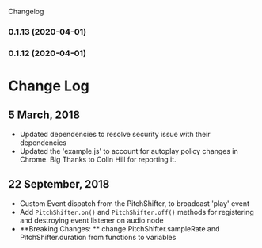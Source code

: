 Changelog
### 0.1.13 (2020-04-01)

### 0.1.12 (2020-04-01)

# Change Log

## 5 March, 2018

- Updated dependencies to resolve security issue with their dependencies
- Updated the 'example.js' to account for autoplay policy changes in Chrome. Big Thanks to Colin Hill for reporting it.

## 22 September, 2018

- Custom Event dispatch from the PitchShifter, to broadcast 'play' event
- Add `PitchShifter.on()` and `PitchShifter.off()` methods for registering and destroying event listener on audio node
- **Breaking Changes: ** change PitchShifter.sampleRate and PitchShifter.duration from functions to variables